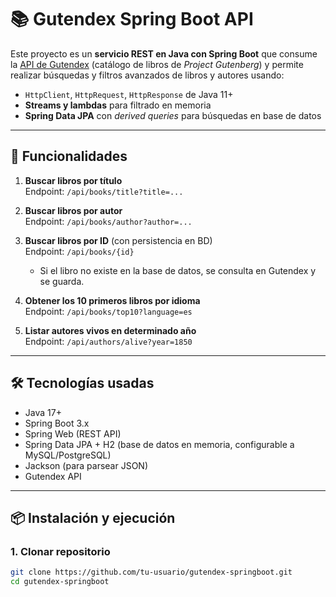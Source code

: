# 📚 Gutendex Spring Boot API

Este proyecto es un **servicio REST en Java con Spring Boot** que consume la [API de Gutendex](https://gutendex.com/) (catálogo de libros de *Project Gutenberg*) y permite realizar búsquedas y filtros avanzados de libros y autores usando:

- `HttpClient`, `HttpRequest`, `HttpResponse` de Java 11+
- **Streams y lambdas** para filtrado en memoria
- **Spring Data JPA** con *derived queries* para búsquedas en base de datos

---

## 🚀 Funcionalidades

1. **Buscar libros por título**  
   Endpoint: `/api/books/title?title=...`

2. **Buscar libros por autor**  
   Endpoint: `/api/books/author?author=...`

3. **Buscar libros por ID** (con persistencia en BD)  
   Endpoint: `/api/books/{id}`  
   - Si el libro no existe en la base de datos, se consulta en Gutendex y se guarda.

4. **Obtener los 10 primeros libros por idioma**  
   Endpoint: `/api/books/top10?language=es`

5. **Listar autores vivos en determinado año**  
   Endpoint: `/api/authors/alive?year=1850`

---

## 🛠 Tecnologías usadas

- Java 17+  
- Spring Boot 3.x  
- Spring Web (REST API)  
- Spring Data JPA + H2 (base de datos en memoria, configurable a MySQL/PostgreSQL)  
- Jackson (para parsear JSON)  
- Gutendex API  

---

## 📦 Instalación y ejecución

### 1. Clonar repositorio
```bash
git clone https://github.com/tu-usuario/gutendex-springboot.git
cd gutendex-springboot
